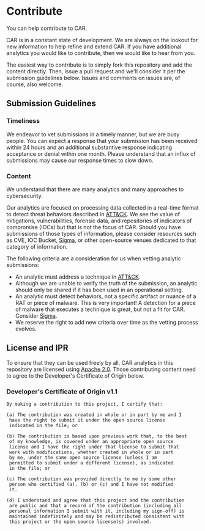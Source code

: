 # Contribute
You can help contribute to CAR.

CAR is in a constant state of development. We are always on the lookout for new information to help refine and extend CAR. If you have additional analytics you would like to contribute, then we would like to hear from you.

The easiest way to contribute is to simply fork this repository and add the content directly. Then, issue a pull request and we'll consider it per the submission guidelines below. Issues and comments on issues are, of course, also welcome.

## Submission Guidelines

### Timeliness
We endeavor to vet submissions in a timely manner, but we are busy people. You can expect a response that your submission has been received within 24 hours and an additional substantive response indicating acceptance or denial within one month. Please understand that an influx of submissions may cause our response times to slow down. 

### Content
We understand that there are many analytics and many approaches to cybersecurity. 

Our analytics are focused on processing data collected in a real-time format to detect threat behaviors described in [ATT&CK](https://attack.mitre.org). We see the value of mitigations, vulnerabilities, forensic data, and repositories of indicators of compromise (IOCs) but that is not the focus of CAR. Should you have submissions of those types of information, please consider resources such as CVE, IOC Bucket, [Sigma](https://github.com/Neo23x0/sigma), or other open-source venues dedicated to that category of information.

The following criteria are a consideration for us when vetting analytic submissions:
- An analytic must address a technique in [ATT&CK](https://attack.mitre.org).
- Although we are unable to verify the truth of the submission, an analytic should only be shared if it has been used in an operational setting.
- An analytic must detect behaviors, not a specific artifact or nuance of a RAT or piece of malware. This is very important! A detection for a piece of malware that executes a technique is great, but not a fit for CAR. Consider [Sigma](https://github.com/Neo23x0/sigma).
- We reserve the right to add new criteria over time as the vetting process evolves.

## License and IPR

To ensure that they can be used freely by all, CAR analytics in this repository are licensed using [Apache 2.0](https://choosealicense.com/licenses/apache-2.0/). Those contributing content need to agree to the Developer's Certificate of Origin below.

### Developer's Certificate of Origin v1.1

```
By making a contribution to this project, I certify that:

(a) The contribution was created in whole or in part by me and I
 have the right to submit it under the open source license
 indicated in the file; or

(b) The contribution is based upon previous work that, to the best
 of my knowledge, is covered under an appropriate open source
 license and I have the right under that license to submit that
 work with modifications, whether created in whole or in part
 by me, under the same open source license (unless I am
 permitted to submit under a different license), as indicated
 in the file; or

(c) The contribution was provided directly to me by some other
 person who certified (a), (b) or (c) and I have not modified
 it.

(d) I understand and agree that this project and the contribution
 are public and that a record of the contribution (including all
 personal information I submit with it, including my sign-off) is
 maintained indefinitely and may be redistributed consistent with
 this project or the open source license(s) involved.
```
